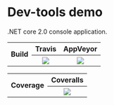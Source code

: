 # Dev-tools demo

.NET core 2.0 console application.

<table>
    <tr>
        <th rowspan=3>Build</th>
    </tr>
    <tr>
        <th>Travis</th>
        <th>AppVeyor</th>
    </tr>
    <tr>
        <th>
          <a href="https://travis-ci.org/Rendojack/CI-demo">
            <img src="https://travis-ci.org/Rendojack/CI-demo.svg?branch=master">
          </a>
        </th>
        <th>
          <a href="https://ci.appveyor.com/project/Rendojack/ci-demo/branch/master">
            <img src="https://ci.appveyor.com/api/projects/status/h262i196x0hs8h5a/branch/master?svg=true">
          </a>
        </th>
    </tr>
</table>
<table>
    <tr>
      <th rowspan=3>Coverage</th>
    </tr>
    <tr>
      <th colspan=2>Coveralls</th>
    </tr>
    <tr>
      <th colspan=2>
      <a href="https://coveralls.io/github/Rendojack/CI-demo?branch=master">
            <img src="https://coveralls.io/repos/github/Rendojack/CI-demo/badge.svg?branch=master">
          </a>
      </th>
    </tr>
</table>

